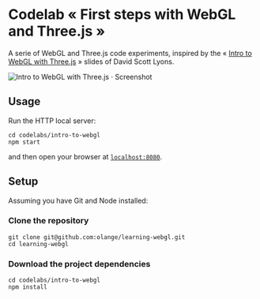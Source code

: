 # Codelab « First steps with WebGL and Three.js »

A serie of WebGL and Three.js code experiments, inspired by the « [Intro to WebGL with Three.js](http://davidscottlyons.com/threejs-intro/) » slides of David Scott Lyons.

![Intro to WebGL with Three.js · Screenshot](https://user-images.githubusercontent.com/673088/41070933-c4128eb0-69f5-11e8-8a99-13f1b873c44a.png)

## Usage

Run the HTTP local server:

```
cd codelabs/intro-to-webgl
npm start
```

and then open your browser at [`localhost:8080`](http://localhost:8080/).

## Setup

Assuming you have Git and Node installed:

### Clone the repository

```
git clone git@github.com:olange/learning-webgl.git
cd learning-webgl
```

### Download the project dependencies

```
cd codelabs/intro-to-webgl
npm install
````

